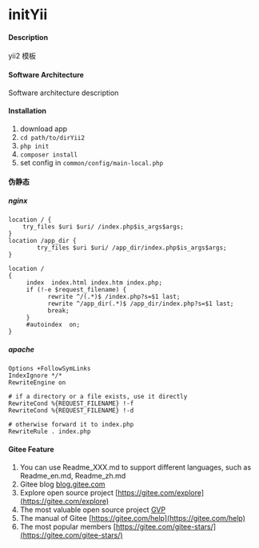 # initYii

#### Description
yii2 模板

#### Software Architecture
Software architecture description

#### Installation

1. download app
2. `cd path/to/dirYii2`
3. `php init`
4. `composer install`
5. set config in `common/config/main-local.php`

#### 伪静态

##### nginx

    location / {
        try_files $uri $uri/ /index.php$is_args$args;
    }
    location /app_dir {
            try_files $uri $uri/ /app_dir/index.php$is_args$args;
    }
    
    location / 
    {
         index  index.html index.htm index.php;
         if (!-e $request_filename) {
               rewrite ^/(.*)$ /index.php?s=$1 last;
               rewrite ^/app_dir(.*)$ /app_dir/index.php?s=$1 last;
               break;
         }
         #autoindex  on;
    }
    
##### apache
    
    Options +FollowSymLinks
    IndexIgnore */*
    RewriteEngine on
    
    # if a directory or a file exists, use it directly
    RewriteCond %{REQUEST_FILENAME} !-f
    RewriteCond %{REQUEST_FILENAME} !-d
    
    # otherwise forward it to index.php
    RewriteRule . index.php

#### Gitee Feature

1.  You can use Readme\_XXX.md to support different languages, such as Readme\_en.md, Readme\_zh.md
2.  Gitee blog [blog.gitee.com](https://blog.gitee.com)
3.  Explore open source project [https://gitee.com/explore](https://gitee.com/explore)
4.  The most valuable open source project [GVP](https://gitee.com/gvp)
5.  The manual of Gitee [https://gitee.com/help](https://gitee.com/help)
6.  The most popular members  [https://gitee.com/gitee-stars/](https://gitee.com/gitee-stars/)
